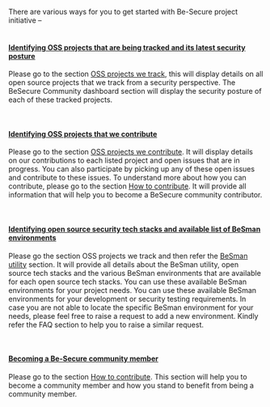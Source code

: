 

There are various ways for you to get started with Be-Secure project initiative –
<br><br>
<h4><b><u>Identifying OSS projects that are being tracked and its latest security posture</u></h4></b>

Please go to the section [OSS projects we track](./tracked_projects.md), this will display details on all open source projects that we track from a security perspective. The BeSecure Community dashboard section will display the security posture of each of these tracked projects.

 <p><p><br>
<h4><b><u>Identifying OSS projects that we contribute</u></h4></b>

Please go to the section [OSS projects we contribute](./Project_contribute.md). It will display details on our contributions to each listed project and open issues that are in progress. You can also participate by picking up any of these open issues and contribute to these issues. To understand more about how you can contribute, please go to the section [How to contribute](./contribute.md). It will provide all information that will help you to become a BeSecure community contributor.
<p><p><br>
<h4><b><u>Identifying open source security tech stacks and available list of BeSman environments</u></h4></b>

Please go the section OSS projects we track and then refer the [BeSman utility](./Project_contribute.md) section. It will provide all details about the BeSman utility, open source tech stacks and the various BeSman environments that are available for each open source tech stacks. You can use these available BeSman environments for your project needs. You can use these available BeSman environments for your development or security testing requirements. In case you are not able to locate the specific BeSman environment for your needs, please feel free to raise a request to add a new environment. Kindly refer the FAQ section to help you to raise a similar request.
<p><p><br>
 
<h4><b><u>Becoming a Be-Secure community member</u></h4></b>

Please go to the section [How to contribute](./contribute.md). This section will help you to become a community member and how you stand to benefit from being a community member.
